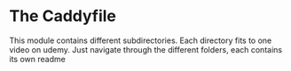 # The Caddyfile
This module contains different subdirectories.
Each directory fits to one video on udemy.
Just navigate through the different folders, each contains its own readme
